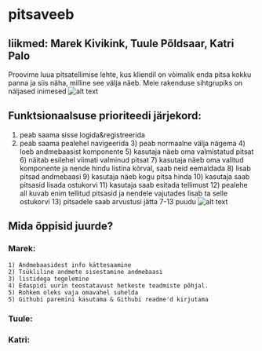 # pitsaveeb

## liikmed: Marek Kivikink, Tuule Põldsaar, Katri Palo
Proovime luua pitsatellimise lehte, kus kliendil on võimalik enda pitsa kokku panna ja siis näha, milline see välja näeb.
Meie rakenduse sihtgrupiks on näljased inimesed
![alt text](https://i.imgur.com/71gSlr6.jpg)
## Funktsionaalsuse prioriteedi järjekord:
  1) peab saama sisse logida&registreerida
  2) peab saama pealehel navigeerida
	3) peab normaalne välja nägema
	4) loeb andmebaasist komponente
	5) kasutaja näeb oma valmistatud pitsat
	6) näitab esilehel viimati valminud pitsat
	7) kasutaja näeb oma valitud komponente ja nende hindu listina kõrval, saab neid eemaldada
	8) lisab pitsad andmebaasi
	9) kasutaja näeb kogu pitsa hinda
	10) kasutaja saab pitsasid lisada ostukorvi
	11) kasutaja saab esitada tellimust
	12) pealehe all kuvab enim tellitud pitsasid ja nendele vajutades lisab ta selle ostukorvi
	13) pitsadele saab arvustusi jätta
7-13 puudu
![alt text](https://i.imgur.com/Nr3cU2V.jpg)

## Mida õppisid juurde?

### Marek: 
	1) Andmebaasidest info kättesaamine
	2) Tsükliline andmete sisestamine andmebaasi
	3) listidega tegelemine
	4) Edaspidi uurin teostatavust hetkeste teadmiste põhjal.
	5) Rohkem oleks vaja omavahel suhelda
	5) Githubi paremini kasutama & Githubi readme'd kirjutama

### Tuule:

### Katri:

